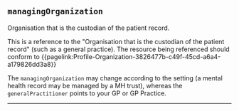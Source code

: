 ## `managingOrganization`

Organisation that is the custodian of the patient record.

This is a reference to the "Organisation that is the custodian of the patient record" (such as a general practice). The resource being referenced should conform to {{pagelink:Profile-Organization-3826477b-c49f-45cd-a6a4-a179826dd3a8}}


The `managingOrganization` may change according to the setting (a mental health record may be managed by a MH trust), whereas the `generalPractitioner` points to your GP or GP Practice.


---
